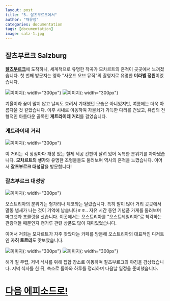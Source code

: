 ```yaml
---
layout: post
title: "5. 잘츠부르크에서"
author: "채유정"
categories: documentation
tags: [documentation]
image: salz-1.jpg
---
```


## 잘츠부르크 Salzburg

[**잘츠부르크**](https://travel.naver.com/overseas/ATSZG190441/city/summary)에 도착하니, 세계적으로 유명한 작곡가 모차르트의 흔적이 곳곳에서 느껴졌습니다. 첫 번째 방문지는 영화 "사운드 오브 뮤직"의 촬영지로 유명한 **미라벨 정원**이었습니다.

![이미지](/assets/img/salz-2.jpg "미라벨정원"){: width="300px"}
![이미지](/assets/img/salz-3.jpg "미라벨정원"){: width="300px"}

겨울이라 꽃이 많지 않고 날씨도 흐려서 기대했던 모습은 아니었지만, 여름에는 더욱 아름다울 것 같았습니다. 이후 시내로 이동하여 자물쇠가 가득한 다리를 건넜고, 유럽의 전형적인 아름다운 골목인 **게트라이데 거리**를 걸었습니다.

### 게트라이데 거리

![이미지](/assets/img/salz-4.jpg "게트라이데"){: width="300px"}

이 거리는 각 상점마다 개성 있는 철제 세공 간판이 달려 있어 독특한 분위기를 자아냈습니다. **모차르트의 생가**와 유명한 조형물들도 둘러보며 역사의 흔적을 느꼈습니다. 이어서 **잘츠부르크 대성당**을 방문합니다!

### 잘츠부르크 대성당

![이미지](/assets/img/salz-5.jpg "잘츠부르크 대성당"){: width="300px"}

오스트리아의 분위기는 헝가리나 체코와는 달랐습니다. 특히 말이 많아 거리 곳곳에서 말똥 냄새가 나는 것이 기억에 남습니다ㅎㅎ.. 자유 시간 동안 기념품 가게를 둘러보며 마그넷과 초콜릿을 샀습니다. 이곳에서는 오스트리아를 "오스트레일리아"로 착각하는 관광객들 때문인지 캥거루 관련 상품도 많아 재미있었습니다.

이어서 저희는 모차르트가 자주 찾았다는 카페를 방문해 오스트리아의 대표적인 디저트인 **자허 토르테**도 맛보았습니다.

![이미지](/assets/img/salz-6.jpg "자유시간"){: width="300px"}
![이미지](/assets/img/salz-7.jpg "자유시간"){: width="300px"}

해가 질 무렵, 저녁 식사를 위해 집합 장소로 이동하며 잘츠부르크의 야경을 감상했습니다. 저녁 식사를 한 뒤, 숙소로 돌아와 하루를 정리하며 다음날 일정을 준비했습니다.

# [다음 에피소드로!](https://y2ll5wxxx.github.io/at-wien-1)
